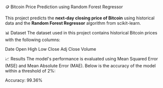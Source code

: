 🪙 Bitcoin Price Prediction using Random Forest Regressor

This project predicts the **next-day closing price of Bitcoin** using historical data and the **Random Forest Regressor** algorithm from scikit-learn.

📊 Dataset
The dataset used in this project contains historical Bitcoin prices with the following columns:

Date
Open
High
Low
Close
Adj Close
Volume

📈 Results
The model's performance is evaluated using Mean Squared Error (MSE) and Mean Absolute Error (MAE). Below is the accuracy of the model within a threshold of 2%:

Accuracy: 99.36%
